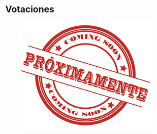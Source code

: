 # Votaciones

<figure><img src="../.gitbook/assets/image (4) (1).png" alt=""><figcaption></figcaption></figure>
